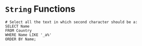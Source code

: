 # `String` Functions

```mysql
# Select all the text in which second character should be a:
SELECT Name 
FROM Country
WHERE Name LIKE '_a%' 
ORDER BY Name;
```      
